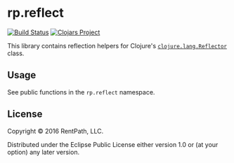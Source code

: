 # rp.reflect

[![Build Status](https://travis-ci.org/rentpath/rp-reflect-clj.svg?branch=master)](https://travis-ci.org/rentpath/rp-reflect-clj) [![Clojars Project](https://img.shields.io/clojars/v/com.rentpath/rp-reflect-clj.svg)](https://clojars.org/com.rentpath/rp-reflect-clj)

This library contains reflection helpers for Clojure's [`clojure.lang.Reflector`](https://github.com/clojure/clojure/blob/master/src/jvm/clojure/lang/Reflector.java) class.

## Usage

See public functions in the `rp.reflect` namespace.

## License

Copyright © 2016 RentPath, LLC.

Distributed under the Eclipse Public License either version 1.0 or (at
your option) any later version.
